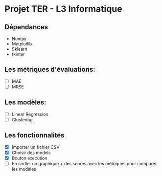 # Projet TER - L3 Informatique

## Dépendances

- Numpy
- Matplotlib
- Sklearn
- tkinter

## Les métriques d'évaluations:

- [ ] MAE
- [ ] MRSE

## Les modèles:

- [ ] Linear Regression
- [ ] Clustering

## Les fonctionnalités

- [x] Importer un fichier CSV
- [x] Choisir des models
- [x] Bouton execution
- [ ] En sortie: un graphique + des scores avec les métriques pour comparer les modèles
